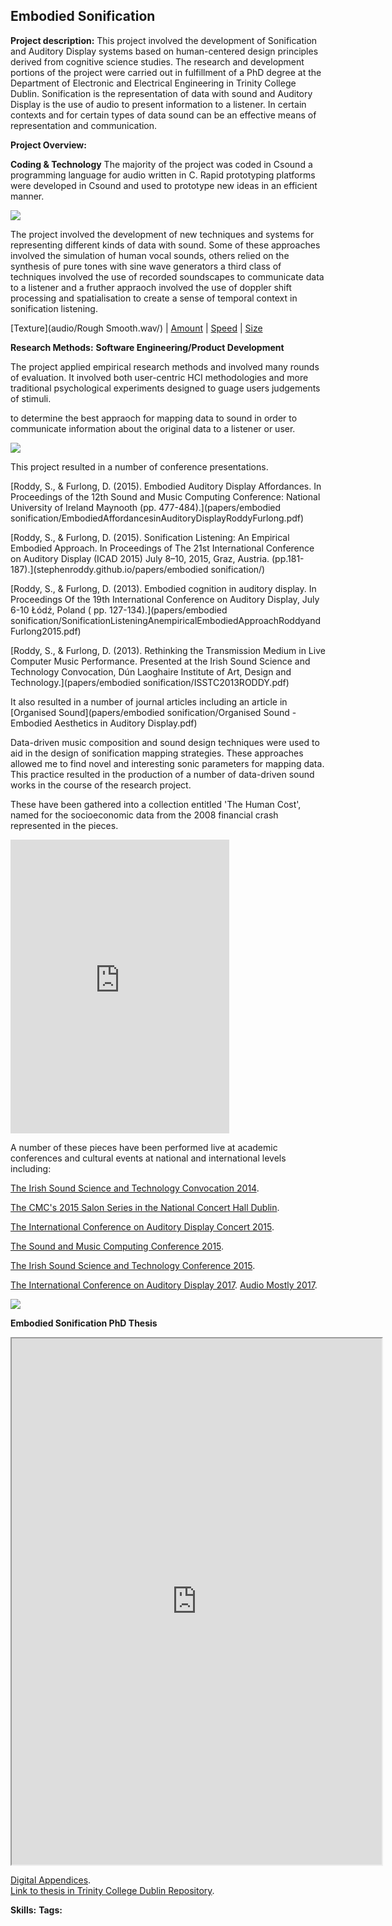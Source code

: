 ## Embodied Sonification

**Project description:** This project involved the development of Sonification and Auditory Display systems based on human-centered design principles derived from cognitive science studies. The research and development portions of the project were carried out in fulfillment of a PhD degree at the Department of Electronic and Electrical Engineering in Trinity College Dublin. Sonification is the representation of data with sound and Auditory Display is the use of audio to present information to a listener. In certain contexts and for certain types of data sound can be an effective means of representation and communication.


**Project Overview:** 


**Coding & Technology**
The majority of the project was coded in Csound a programming language for audio written in C. Rapid prototyping platforms were developed in Csound and used to prototype new ideas in an efficient manner. 

<img src="images/CsoundCode.png?raw=true"/>

The project involved the development of new techniques and systems for representing different kinds of data with sound. Some of these approaches involved the simulation of human vocal sounds, others relied on the synthesis of pure tones with sine wave generators a third class of techniques involved the use of recorded soundscapes to communicate data to a listener and a fruther appraoch involved the use of doppler shift processing and spatialisation to create a sense of temporal context in sonification listening. 

[Texture](audio/Rough Smooth.wav/) | [Amount](audio/Amount.wav/) | [Speed](audio/Speed.wav/) | [Size](audio/Size.wav/)



**Research Methods:** 
**Software Engineering/Product Development**

The project applied empirical research methods and involved many rounds of evaluation. It involved both user-centric HCI methodologies and more traditional psychological experiments designed to guage users judgements of stimuli.

to determine the best appraoch for mapping data to sound in order to communicate information about the original data to a listener or user. 

<img src="images/page2.png?raw=true"/>

This project resulted in a number of conference presentations.

[Roddy,  S., & Furlong, D. (2015). Embodied Auditory Display Affordances. In  Proceedings of the 12th Sound and Music Computing Conference: National  University of Ireland Maynooth (pp. 477-484).](papers/embodied sonification/EmbodiedAffordancesinAuditoryDisplayRoddyFurlong.pdf)

[Roddy,  S., & Furlong, D. (2015). Sonification Listening: An Empirical  Embodied Approach. In Proceedings of The 21st International Conference on Auditory Display (ICAD 2015) July 8–10, 2015, Graz, Austria.  (pp.181-187).](stephenroddy.github.io/papers/embodied sonification/)

[Roddy,  S., & Furlong, D. (2013). Embodied cognition in auditory display.  In Proceedings Of the 19th International Conference on Auditory Display,  July 6-10 Łódź, Poland ( pp. 127-134).](papers/embodied sonification/SonificationListeningAnempiricalEmbodiedApproachRoddyandFurlong2015.pdf)

[Roddy,  S., & Furlong, D. (2013). Rethinking the Transmission Medium in  Live Computer Music Performance. Presented at the Irish Sound Science and Technology Convocation, Dún Laoghaire Institute of Art, Design and Technology.](papers/embodied sonification/ISSTC2013RODDY.pdf)

It also resulted in a number of journal articles including an article in [Organised Sound](papers/embodied sonification/Organised Sound - Embodied Aesthetics in Auditory Display.pdf)

Data-driven music composition and sound design techniques were used to aid in the design of sonification mapping strategies. These approaches allowed me to find novel and interesting sonic parameters for mapping data.  This practice resulted in the production of a number of data-driven sound works in the course of the research project. 

These have been gathered into a collection entitled 'The Human Cost', named for the socioeconomic data from the 2008 financial crash represented in the pieces. 

<iframe style="border: 0; width: 350px; height: 470px;" src="https://bandcamp.com/EmbeddedPlayer/album=2888609678/size=large/bgcol=ffffff/linkcol=0687f5/tracklist=false/transparent=true/" seamless><a href="http://stephenroddy.bandcamp.com/album/the-human-cost-sonification-and-irelands-economic-crash">The Human Cost: Sonification and Ireland&#39;s Economic Crash by Stephen Roddy</a></iframe>


A number of these pieces have been performed live at academic conferences and cultural events at national and international levels including:

[The Irish Sound Science and Technology Convocation 2014](https://s3images.coroflot.com/user_files/individual_files/711451_7SZ94dIf0s3EopLGzawCUcKWt.pdf). 

[The CMC's 2015 Salon Series in the National Concert Hall Dublin](https://www.cmc.ie/content/contemporary-music-centres-salon-series-opens-eclectic-electro-acoustic-program). 

[The International Conference on Auditory Display Concert 2015](https://iem.kug.ac.at/icad15/icad15/schedule/concerts-installations.html). 

[The Sound and Music Computing Conference 2015](https://www.maynoothuniversity.ie/smc15/concert1.html). 

[The Irish Sound Science and Technology Conference 2015](https://1.bp.blogspot.com/-ijiHIylZ-i0/XoyVxt_f-sI/AAAAAAAAGis/l86mwHCqqyUxJk-1xY-ISM3EwFUyJ3yMACLcBGAsYHQ/s1600/Issta2015%2Bcopy.jpg). 

[The International Conference on Auditory Display 2017](https://www.icad.org/icad2017/program-2/concert.html). 
[Audio Mostly 2017](https://audiomostly.com/2017/program/music-program/). 

<img src="images/Issta2015 copy.jpg?raw=true"/>


**Embodied Sonification PhD Thesis**

<iframe height="842" src="https://drive.google.com/file/d/0BwMBM58DHm2balNPRERtbEJYNHM/preview" width="592"></iframe>

[Digital Appendices](https://www.dropbox.com/sh/byilxk53kzkdr8b/AADpZQZO3iv0hRL7rU72Pk-ha?dl=0).  
[Link to thesis in Trinity College Dublin Repository](http://www.tara.tcd.ie/handle/2262/80506).  

**Skills:**
**Tags:**
